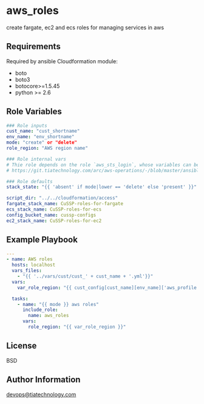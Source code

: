aws_roles
=========

create fargate, ec2 and ecs roles for managing services in aws

Requirements
------------

Required by ansible Cloudformation module:

- boto
- boto3
- botocore>=1.5.45
- python >= 2.6

Role Variables
--------------

```yaml
### Role inputs
cust_name: "cust_shortname"
env_name: "env_shortname"
mode: "create" or "delete"
role_region: "AWS region name"

### Role internal vars
# Thie role depends on the role `aws_sts_login`, whose variables can be found here:
# https://git.tiatechnology.com/arc/aws-operations/-/blob/master/ansible/roles/aws_sts_login/README.md

### Role defaults
stack_state: "{{ 'absent' if mode|lower == 'delete' else 'present' }}"

script_dir: "../../cloudformation/access"
fargate_stack_name: CuSSP-roles-for-fargate
ecs_stack_name: CuSSP-roles-for-ecs
config_bucket_name: cussp-configs
ec2_stack_name: CuSSP-roles-for-ec2
```

Example Playbook
----------------

```yaml
---
- name: AWS roles
  hosts: localhost
  vars_files:
    - "{{ '../vars/cust/cust_' + cust_name + '.yml'}}"
  vars:
    var_role_region: "{{ cust_config[cust_name][env_name]['aws_profile'].region }}"

  tasks:
    - name: "{{ mode }} aws roles"
      include_role:
        name: aws_roles
      vars:
        role_region: "{{ var_role_region }}"
```

License
-------
BSD

Author Information
------------------

devops@tiatechnology.com
